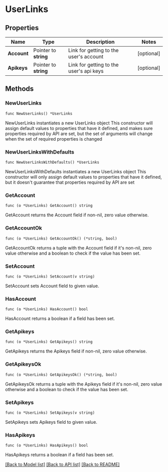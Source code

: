 # UserLinks

## Properties

Name | Type | Description | Notes
------------ | ------------- | ------------- | -------------
**Account** | Pointer to **string** | Link for getting to the user&#39;s account | [optional] 
**Apikeys** | Pointer to **string** | Link for getting to the user&#39;s api keys | [optional] 

## Methods

### NewUserLinks

`func NewUserLinks() *UserLinks`

NewUserLinks instantiates a new UserLinks object
This constructor will assign default values to properties that have it defined,
and makes sure properties required by API are set, but the set of arguments
will change when the set of required properties is changed

### NewUserLinksWithDefaults

`func NewUserLinksWithDefaults() *UserLinks`

NewUserLinksWithDefaults instantiates a new UserLinks object
This constructor will only assign default values to properties that have it defined,
but it doesn't guarantee that properties required by API are set

### GetAccount

`func (o *UserLinks) GetAccount() string`

GetAccount returns the Account field if non-nil, zero value otherwise.

### GetAccountOk

`func (o *UserLinks) GetAccountOk() (*string, bool)`

GetAccountOk returns a tuple with the Account field if it's non-nil, zero value otherwise
and a boolean to check if the value has been set.

### SetAccount

`func (o *UserLinks) SetAccount(v string)`

SetAccount sets Account field to given value.

### HasAccount

`func (o *UserLinks) HasAccount() bool`

HasAccount returns a boolean if a field has been set.

### GetApikeys

`func (o *UserLinks) GetApikeys() string`

GetApikeys returns the Apikeys field if non-nil, zero value otherwise.

### GetApikeysOk

`func (o *UserLinks) GetApikeysOk() (*string, bool)`

GetApikeysOk returns a tuple with the Apikeys field if it's non-nil, zero value otherwise
and a boolean to check if the value has been set.

### SetApikeys

`func (o *UserLinks) SetApikeys(v string)`

SetApikeys sets Apikeys field to given value.

### HasApikeys

`func (o *UserLinks) HasApikeys() bool`

HasApikeys returns a boolean if a field has been set.


[[Back to Model list]](../README.md#documentation-for-models) [[Back to API list]](../README.md#documentation-for-api-endpoints) [[Back to README]](../README.md)


